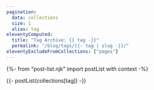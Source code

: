 ```yaml
---
pagination:
  data: collections
  size: 1
  alias: tag
eleventyComputed:
  title: "Tag Archive: {{ tag -}}"
  permalink: "/blog/tags/{{- tag | slug -}}/"
eleventyExcludeFromCollections: ["pages"]
---
```


{%- from "post-list.njk" import postList with context -%}

{{- postList(collections[tag]) -}}
